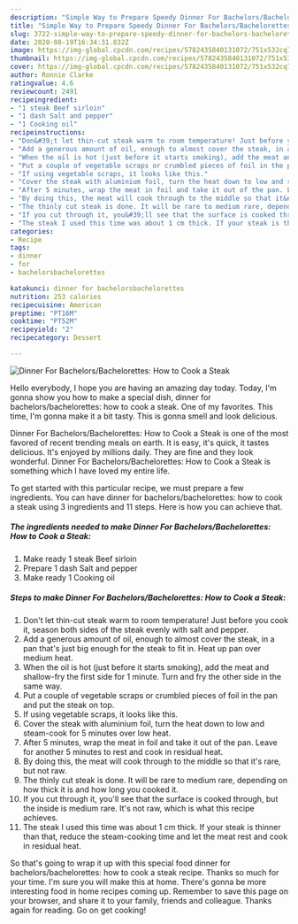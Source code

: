 ```yaml
---
description: "Simple Way to Prepare Speedy Dinner For Bachelors/Bachelorettes: How to Cook a Steak"
title: "Simple Way to Prepare Speedy Dinner For Bachelors/Bachelorettes: How to Cook a Steak"
slug: 3722-simple-way-to-prepare-speedy-dinner-for-bachelors-bachelorettes-how-to-cook-a-steak
date: 2020-08-19T16:34:31.832Z
image: https://img-global.cpcdn.com/recipes/5782435840131072/751x532cq70/dinner-for-bachelorsbachelorettes-how-to-cook-a-steak-recipe-main-photo.jpg
thumbnail: https://img-global.cpcdn.com/recipes/5782435840131072/751x532cq70/dinner-for-bachelorsbachelorettes-how-to-cook-a-steak-recipe-main-photo.jpg
cover: https://img-global.cpcdn.com/recipes/5782435840131072/751x532cq70/dinner-for-bachelorsbachelorettes-how-to-cook-a-steak-recipe-main-photo.jpg
author: Ronnie Clarke
ratingvalue: 4.6
reviewcount: 2491
recipeingredient:
- "1 steak Beef sirloin"
- "1 dash Salt and pepper"
- "1 Cooking oil"
recipeinstructions:
- "Don&#39;t let thin-cut steak warm to room temperature! Just before you cook it, season both sides of the steak evenly with salt and pepper."
- "Add a generous amount of oil, enough to almost cover the steak, in a pan that&#39;s just big enough for the steak to fit in. Heat up pan over medium heat."
- "When the oil is hot (just before it starts smoking), add the meat and shallow-fry the first side for 1 minute. Turn and fry the other side in the same way."
- "Put a couple of vegetable scraps or crumbled pieces of foil in the pan and put the steak on top."
- "If using vegetable scraps, it looks like this."
- "Cover the steak with aluminium foil, turn the heat down to low and steam-cook for 5 minutes over low heat."
- "After 5 minutes, wrap the meat in foil and take it out of the pan. Leave for another 5 minutes to rest and cook in residual heat."
- "By doing this, the meat will cook through to the middle so that it&#39;s rare, but not raw."
- "The thinly cut steak is done. It will be rare to medium rare, depending on how thick it is and how long you cooked it."
- "If you cut through it, you&#39;ll see that the surface is cooked through, but the inside is medium rare. It&#39;s not raw, which is what this recipe achieves."
- "The steak I used this time was about 1 cm thick. If your steak is thinner than that, reduce the steam-cooking time and let the meat rest and cook in residual heat."
categories:
- Recipe
tags:
- dinner
- for
- bachelorsbachelorettes

katakunci: dinner for bachelorsbachelorettes 
nutrition: 253 calories
recipecuisine: American
preptime: "PT16M"
cooktime: "PT52M"
recipeyield: "2"
recipecategory: Dessert

---
```



![Dinner For Bachelors/Bachelorettes: How to Cook a Steak](https://img-global.cpcdn.com/recipes/5782435840131072/751x532cq70/dinner-for-bachelorsbachelorettes-how-to-cook-a-steak-recipe-main-photo.jpg)

Hello everybody, I hope you are having an amazing day today. Today, I'm gonna show you how to make a special dish, dinner for bachelors/bachelorettes: how to cook a steak. One of my favorites. This time, I'm gonna make it a bit tasty. This is gonna smell and look delicious.



Dinner For Bachelors/Bachelorettes: How to Cook a Steak is one of the most favored of recent trending meals on earth. It is easy, it's quick, it tastes delicious. It's enjoyed by millions daily. They are fine and they look wonderful. Dinner For Bachelors/Bachelorettes: How to Cook a Steak is something which I have loved my entire life.


To get started with this particular recipe, we must prepare a few ingredients. You can have dinner for bachelors/bachelorettes: how to cook a steak using 3 ingredients and 11 steps. Here is how you can achieve that.

<!--inarticleads1-->

##### The ingredients needed to make Dinner For Bachelors/Bachelorettes: How to Cook a Steak:

1. Make ready 1 steak Beef sirloin
1. Prepare 1 dash Salt and pepper
1. Make ready 1 Cooking oil




<!--inarticleads2-->

##### Steps to make Dinner For Bachelors/Bachelorettes: How to Cook a Steak:

1. Don&#39;t let thin-cut steak warm to room temperature! Just before you cook it, season both sides of the steak evenly with salt and pepper.
1. Add a generous amount of oil, enough to almost cover the steak, in a pan that&#39;s just big enough for the steak to fit in. Heat up pan over medium heat.
1. When the oil is hot (just before it starts smoking), add the meat and shallow-fry the first side for 1 minute. Turn and fry the other side in the same way.
1. Put a couple of vegetable scraps or crumbled pieces of foil in the pan and put the steak on top.
1. If using vegetable scraps, it looks like this.
1. Cover the steak with aluminium foil, turn the heat down to low and steam-cook for 5 minutes over low heat.
1. After 5 minutes, wrap the meat in foil and take it out of the pan. Leave for another 5 minutes to rest and cook in residual heat.
1. By doing this, the meat will cook through to the middle so that it&#39;s rare, but not raw.
1. The thinly cut steak is done. It will be rare to medium rare, depending on how thick it is and how long you cooked it.
1. If you cut through it, you&#39;ll see that the surface is cooked through, but the inside is medium rare. It&#39;s not raw, which is what this recipe achieves.
1. The steak I used this time was about 1 cm thick. If your steak is thinner than that, reduce the steam-cooking time and let the meat rest and cook in residual heat.




So that's going to wrap it up with this special food dinner for bachelors/bachelorettes: how to cook a steak recipe. Thanks so much for your time. I'm sure you will make this at home. There's gonna be more interesting food in home recipes coming up. Remember to save this page on your browser, and share it to your family, friends and colleague. Thanks again for reading. Go on get cooking!

